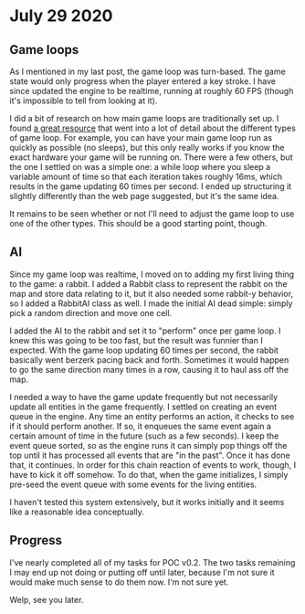 # July 29  2020
## Game loops
As I mentioned in my last post, the game loop was turn-based. The game state would only progress when the player entered a key stroke. I have since updated the engine to be realtime, running at roughly 60 FPS (though it's impossible to tell from looking at it).

I did a bit of research on how main game loops are traditionally set up. I found [a great resource](https://gameprogrammingpatterns.com/game-loop.html) that went into a lot of detail about the different types of game loop. For example, you can have your main game loop run as quickly as possible (no sleeps), but this only really works if you know the exact hardware your game will be running on. There were a few others, but the one I settled on was a simple one: a while loop where you sleep a variable amount of time so that each iteration takes roughly 16ms, which results in the game updating 60 times per second. I ended up structuring it slightly differently than the web page suggested, but it's the same idea.

It remains to be seen whether or not I'll need to adjust the game loop to use one of the other types. This should be a good starting point, though.

## AI
Since my game loop was realtime, I moved on to adding my first living thing to the game: a rabbit. I added a Rabbit class to represent the rabbit on the map and store data relating to it, but it also needed some rabbit-y behavior, so I added a RabbitAI class as well. I made the initial AI dead simple: simply pick a random direction and move one cell.

I added the AI to the rabbit and set it to "perform" once per game loop. I knew this was going to be too fast, but the result was funnier than I expected. With the game loop updating 60 times per second, the rabbit basically went berzerk pacing back and forth. Sometimes it would happen to go the same direction many times in a row, causing it to haul ass off the map.

I needed a way to have the game update frequently but not necessarily update all entities in the game frequently. I settled on creating an event queue in the engine. Any time an entity performs an action, it checks to see if it should perform another. If so, it enqueues the same event again a certain amount of time in the future (such as a few seconds). I keep the event queue sorted, so as the engine runs it can simply pop things off the top until it has processed all events that are "in the past". Once it has done that, it continues. In order for this chain reaction of events to work, though, I have to kick it off somehow. To do that, when the game initializes, I simply pre-seed the event queue with some events for the living entities.

I haven't tested this system extensively, but it works initially and it seems like a reasonable idea conceptually.

## Progress
I've nearly completed all of my tasks for POC v0.2. The two tasks remaining I may end up not doing or putting off until later, because I'm not sure it would make much sense to do them now. I'm not sure yet.

Welp, see you later.